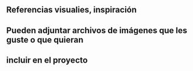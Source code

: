## Referencias visualies, inspiración
## Pueden adjuntar archivos de imágenes que les guste o que quieran 
## incluir en el proyecto